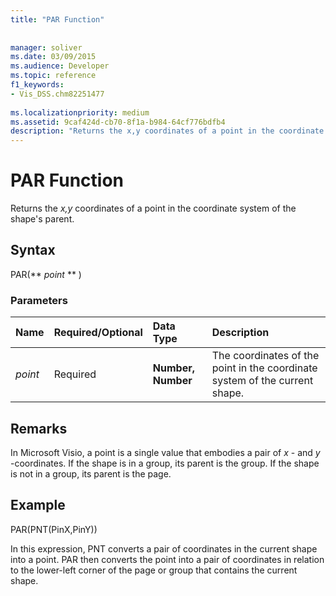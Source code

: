 ```yaml
---
title: "PAR Function"
 
 
manager: soliver
ms.date: 03/09/2015
ms.audience: Developer
ms.topic: reference
f1_keywords:
- Vis_DSS.chm82251477
 
ms.localizationpriority: medium
ms.assetid: 9caf424d-cb70-8f1a-b984-64cf776bdfb4
description: "Returns the x,y coordinates of a point in the coordinate system of the shape's parent."
---
```


# PAR Function

Returns the  _x,y_ coordinates of a point in the coordinate system of the shape's parent. 
  
## Syntax

PAR(** *point* ** ) 
  
### Parameters

|**Name**|**Required/Optional**|**Data Type**|**Description**|
|:-----|:-----|:-----|:-----|
| _point_ <br/> |Required  <br/> |**Number, Number** <br/> |The coordinates of the point in the coordinate system of the current shape. |
   
## Remarks

In Microsoft Visio, a point is a single value that embodies a pair of  *x*  - and  *y*  -coordinates. If the shape is in a group, its parent is the group. If the shape is not in a group, its parent is the page. 
  
## Example

PAR(PNT(PinX,PinY)) 
  
In this expression, PNT converts a pair of coordinates in the current shape into a point. PAR then converts the point into a pair of coordinates in relation to the lower-left corner of the page or group that contains the current shape. 
  

